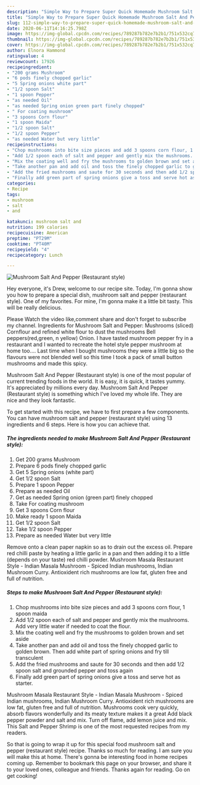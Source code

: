 ```yaml
---
description: "Simple Way to Prepare Super Quick Homemade Mushroom Salt And Pepper (Restaurant style)"
title: "Simple Way to Prepare Super Quick Homemade Mushroom Salt And Pepper (Restaurant style)"
slug: 112-simple-way-to-prepare-super-quick-homemade-mushroom-salt-and-pepper-restaurant-style
date: 2020-06-11T14:16:25.798Z
image: https://img-global.cpcdn.com/recipes/789287b782e7b2b1/751x532cq70/mushroom-salt-and-pepper-restaurant-style-recipe-main-photo.jpg
thumbnail: https://img-global.cpcdn.com/recipes/789287b782e7b2b1/751x532cq70/mushroom-salt-and-pepper-restaurant-style-recipe-main-photo.jpg
cover: https://img-global.cpcdn.com/recipes/789287b782e7b2b1/751x532cq70/mushroom-salt-and-pepper-restaurant-style-recipe-main-photo.jpg
author: Elnora Hammond
ratingvalue: 4
reviewcount: 17926
recipeingredient:
- "200 grams Mushroom"
- "6 pods finely chopped garlic"
- "5 Spring onions white part"
- "1/2 spoon Salt"
- "1 spoon Pepper"
- "as needed Oil"
- "as needed Spring onion green part finely chopped"
- " For coating mushroom"
- "3 spoons Corn flour"
- "1 spoon Maida"
- "1/2 spoon Salt"
- "1/2 spoon Pepper"
- "as needed Water but very little"
recipeinstructions:
- "Chop mushrooms into bite size pieces and add 3 spoons corn flour, 1 spoon maida"
- "Add 1/2 spoon each of salt and pepper and gently mix the mushrooms. Add very little water if needed to coat the flour."
- "Mix the coating well and fry the mushrooms to golden brown and set aside"
- "Take another pan and add oil and toss the finely chopped garlic to golden brown. Then add white part of spring onions and fry till transculent"
- "Add the fried mushrooms and saute for 30 seconds and then add 1/2 spoon salt and grounded pepper and toss again"
- "Finally add green part of spring onions give a toss and serve hot as starter."
categories:
- Recipe
tags:
- mushroom
- salt
- and

katakunci: mushroom salt and 
nutrition: 199 calories
recipecuisine: American
preptime: "PT29M"
cooktime: "PT40M"
recipeyield: "4"
recipecategory: Lunch

---
```



![Mushroom Salt And Pepper (Restaurant style)](https://img-global.cpcdn.com/recipes/789287b782e7b2b1/751x532cq70/mushroom-salt-and-pepper-restaurant-style-recipe-main-photo.jpg)

Hey everyone, it's Drew, welcome to our recipe site. Today, I'm gonna show you how to prepare a special dish, mushroom salt and pepper (restaurant style). One of my favorites. For mine, I'm gonna make it a little bit tasty. This will be really delicious.

Please Watch the video like,comment share and don&#39;t forget to subscribe my channel. Ingredients for Mushroom Salt and Pepper: Mushrooms (sliced) Cornflour and refined white flour to dust the mushrooms Bell peppers(red,green, n yellow) Onion. I have tasted mushroom pepper fry in a restaurant and I wanted to recreate the hotel style pepper mushroom at home too…. Last time when I bought mushrooms they were a little big so the flavours were not blended well so this time I took a pack of small button mushrooms and made this spicy.

Mushroom Salt And Pepper (Restaurant style) is one of the most popular of current trending foods in the world. It is easy, it is quick, it tastes yummy. It's appreciated by millions every day. Mushroom Salt And Pepper (Restaurant style) is something which I've loved my whole life. They are nice and they look fantastic.


To get started with this recipe, we have to first prepare a few components. You can have mushroom salt and pepper (restaurant style) using 13 ingredients and 6 steps. Here is how you can achieve that.

<!--inarticleads1-->

##### The ingredients needed to make Mushroom Salt And Pepper (Restaurant style):

1. Get 200 grams Mushroom
1. Prepare 6 pods finely chopped garlic
1. Get 5 Spring onions (white part)
1. Get 1/2 spoon Salt
1. Prepare 1 spoon Pepper
1. Prepare as needed Oil
1. Get as needed Spring onion (green part) finely chopped
1. Take  For coating mushroom
1. Get 3 spoons Corn flour
1. Make ready 1 spoon Maida
1. Get 1/2 spoon Salt
1. Take 1/2 spoon Pepper
1. Prepare as needed Water but very little


Remove onto a clean paper napkin so as to drain out the excess oil. Prepare red chilli paste by heating a little garlic in a pan and then adding it to a little (depends on your taste) red chilli powder. Mushroom Masala Restaurant Style - Indian Masala Mushroom - Spiced Indian mushrooms, Indian Mushroom Curry. Antioxident rich mushrooms are low fat, gluten free and full of nutrition. 

<!--inarticleads2-->

##### Steps to make Mushroom Salt And Pepper (Restaurant style):

1. Chop mushrooms into bite size pieces and add 3 spoons corn flour, 1 spoon maida
1. Add 1/2 spoon each of salt and pepper and gently mix the mushrooms. Add very little water if needed to coat the flour.
1. Mix the coating well and fry the mushrooms to golden brown and set aside
1. Take another pan and add oil and toss the finely chopped garlic to golden brown. Then add white part of spring onions and fry till transculent
1. Add the fried mushrooms and saute for 30 seconds and then add 1/2 spoon salt and grounded pepper and toss again
1. Finally add green part of spring onions give a toss and serve hot as starter.


Mushroom Masala Restaurant Style - Indian Masala Mushroom - Spiced Indian mushrooms, Indian Mushroom Curry. Antioxident rich mushrooms are low fat, gluten free and full of nutrition. Mushrooms cook very quickly, absorb flavors wonderfully and its meaty texture makes it a great Add black pepper powder and salt and mix. Turn off flame, add lemon juice and mix. This Salt and Pepper Shrimp is one of the most requested recipes from my readers. 

So that is going to wrap it up for this special food mushroom salt and pepper (restaurant style) recipe. Thanks so much for reading. I am sure you will make this at home. There's gonna be interesting food in home recipes coming up. Remember to bookmark this page on your browser, and share it to your loved ones, colleague and friends. Thanks again for reading. Go on get cooking!
